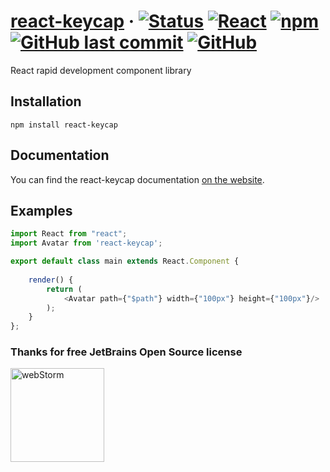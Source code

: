 # [react-keycap](https://github.com/ispong/react-keycap) &middot; [![Status](https://img.shields.io/badge/status-developing-ff69b4?style=flat-square)](https://github.com/ispong/react-keycap) [![React](https://img.shields.io/badge/react-16.13.x-blue?style=flat-square)](https://reactjs.org/) [![npm](https://img.shields.io/npm/v/react-keycap?style=flat-square)](https://www.npmjs.com/package/react-keycap) [![GitHub last commit](https://img.shields.io/github/last-commit/ispong/react-keycap?style=flat-square)](https://github.com/ispong/react-keycap) [![GitHub](https://img.shields.io/github/license/ispong/react-keycap?style=flat-square)](https://github.com/ispong/react-keycap/blob/master/LICENSE)

React rapid development component library

## Installation

```shell script
npm install react-keycap
```

## Documentation

You can find the react-keycap documentation [on the website](https://ispong.gitee.io/react-keycap).  

## Examples

```typescript jsx
import React from "react";
import Avatar from 'react-keycap';

export default class main extends React.Component {
    
    render() {
        return (
            <Avatar path={"$path"} width={"100px"} height={"100px"}/>
        );
    }    
};
```

### Thanks for free JetBrains Open Source license

<a href="https://www.jetbrains.com/?from=react-keycap" target="_blank"><img src="https://github.com/ispong/react-keycap/blob/master/WebStorm-logo.png?raw=true" height="150" alt="webStorm"/></a>



